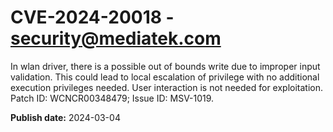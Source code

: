 # CVE-2024-20018 - security@mediatek.com

In wlan driver, there is a possible out of bounds write due to improper input validation. This could lead to local escalation of privilege with no additional execution privileges needed. User interaction is not needed for exploitation. Patch ID: WCNCR00348479; Issue ID: MSV-1019.

**Publish date:** 2024-03-04
